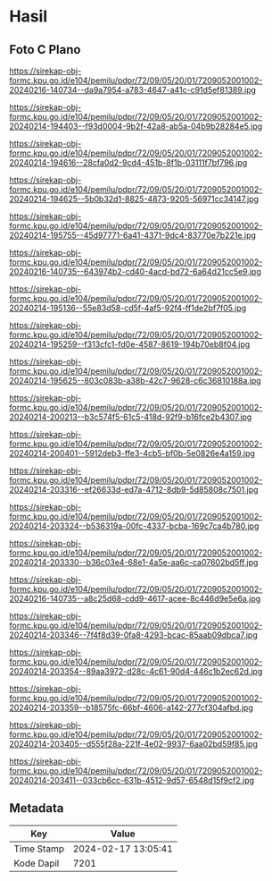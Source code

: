# Hasil

## Foto C Plano

https://sirekap-obj-formc.kpu.go.id/e104/pemilu/pdpr/72/09/05/20/01/7209052001002-20240216-140734--da9a7954-a783-4647-a41c-c91d5ef81389.jpg

https://sirekap-obj-formc.kpu.go.id/e104/pemilu/pdpr/72/09/05/20/01/7209052001002-20240214-194403--f93d0004-9b2f-42a8-ab5a-04b9b28284e5.jpg

https://sirekap-obj-formc.kpu.go.id/e104/pemilu/pdpr/72/09/05/20/01/7209052001002-20240214-194616--28cfa0d2-9cd4-451b-8f1b-03111f7bf796.jpg

https://sirekap-obj-formc.kpu.go.id/e104/pemilu/pdpr/72/09/05/20/01/7209052001002-20240214-194625--5b0b32d1-8825-4873-9205-56971cc34147.jpg

https://sirekap-obj-formc.kpu.go.id/e104/pemilu/pdpr/72/09/05/20/01/7209052001002-20240214-195755--45d97771-6a41-4371-9dc4-83770e7b221e.jpg

https://sirekap-obj-formc.kpu.go.id/e104/pemilu/pdpr/72/09/05/20/01/7209052001002-20240216-140735--643974b2-cd40-4acd-bd72-6a64d21cc5e9.jpg

https://sirekap-obj-formc.kpu.go.id/e104/pemilu/pdpr/72/09/05/20/01/7209052001002-20240214-195136--55e83d58-cd5f-4af5-92f4-ff1de2bf7f05.jpg

https://sirekap-obj-formc.kpu.go.id/e104/pemilu/pdpr/72/09/05/20/01/7209052001002-20240214-195259--f313cfc1-fd0e-4587-8619-194b70eb8f04.jpg

https://sirekap-obj-formc.kpu.go.id/e104/pemilu/pdpr/72/09/05/20/01/7209052001002-20240214-195625--803c083b-a38b-42c7-9628-c6c36810188a.jpg

https://sirekap-obj-formc.kpu.go.id/e104/pemilu/pdpr/72/09/05/20/01/7209052001002-20240214-200213--b3c574f5-61c5-418d-92f9-b16fce2b4307.jpg

https://sirekap-obj-formc.kpu.go.id/e104/pemilu/pdpr/72/09/05/20/01/7209052001002-20240214-200401--5912deb3-ffe3-4cb5-bf0b-5e0826e4a159.jpg

https://sirekap-obj-formc.kpu.go.id/e104/pemilu/pdpr/72/09/05/20/01/7209052001002-20240214-203316--ef26633d-ed7a-4712-8db9-5d85808c7501.jpg

https://sirekap-obj-formc.kpu.go.id/e104/pemilu/pdpr/72/09/05/20/01/7209052001002-20240214-203324--b536319a-00fc-4337-bcba-169c7ca4b780.jpg

https://sirekap-obj-formc.kpu.go.id/e104/pemilu/pdpr/72/09/05/20/01/7209052001002-20240214-203330--b36c03e4-68e1-4a5e-aa6c-ca07602bd5ff.jpg

https://sirekap-obj-formc.kpu.go.id/e104/pemilu/pdpr/72/09/05/20/01/7209052001002-20240216-140735--a8c25d68-cdd9-4617-acee-8c446d9e5e6a.jpg

https://sirekap-obj-formc.kpu.go.id/e104/pemilu/pdpr/72/09/05/20/01/7209052001002-20240214-203346--7f4f8d39-0fa8-4293-bcac-85aab09dbca7.jpg

https://sirekap-obj-formc.kpu.go.id/e104/pemilu/pdpr/72/09/05/20/01/7209052001002-20240214-203354--89aa3972-d28c-4c61-90d4-446c1b2ec62d.jpg

https://sirekap-obj-formc.kpu.go.id/e104/pemilu/pdpr/72/09/05/20/01/7209052001002-20240214-203359--b18575fc-66bf-4606-a142-277cf304afbd.jpg

https://sirekap-obj-formc.kpu.go.id/e104/pemilu/pdpr/72/09/05/20/01/7209052001002-20240214-203405--d555f28a-221f-4e02-9937-6aa02bd59f85.jpg

https://sirekap-obj-formc.kpu.go.id/e104/pemilu/pdpr/72/09/05/20/01/7209052001002-20240214-203411--033cb6cc-631b-4512-9d57-6548d15f9cf2.jpg


## Metadata

| Key        | Value               |
| ---------- | ------------------- |
| Time Stamp | 2024-02-17 13:05:41 |
| Kode Dapil | 7201                |



